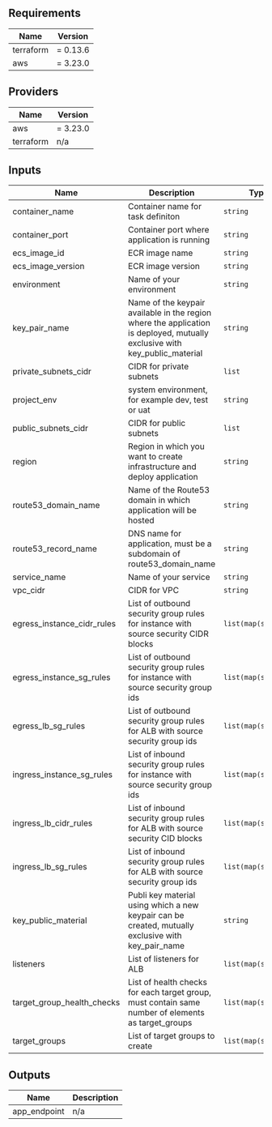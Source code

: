 ## Requirements

| Name | Version |
|------|---------|
| terraform | = 0.13.6 |
| aws | = 3.23.0 |

## Providers

| Name | Version |
|------|---------|
| aws | = 3.23.0 |
| terraform | n/a |

## Inputs

| Name | Description | Type | Default | Required |
|------|-------------|------|---------|:--------:|
| container\_name | Container name for task definiton | `string` | n/a | yes |
| container\_port | Container port where application is running | `string` | n/a | yes |
| ecs\_image\_id | ECR image name | `string` | n/a | yes |
| ecs\_image\_version | ECR image version | `string` | n/a | yes |
| environment | Name of your environment | `string` | n/a | yes |
| key\_pair\_name | Name of the keypair available in the region where the application is deployed, mutually exclusive with key\_public\_material | `string` | n/a | yes |
| private\_subnets\_cidr | CIDR for private subnets | `list` | n/a | yes |
| project\_env | system environment, for example dev, test or uat | `string` | n/a | yes |
| public\_subnets\_cidr | CIDR for public subnets | `list` | n/a | yes |
| region | Region in which you want to create infrastructure and deploy application | `string` | n/a | yes |
| route53\_domain\_name | Name of the Route53 domain in which application will be hosted | `string` | n/a | yes |
| route53\_record\_name | DNS name for application, must be a subdomain of route53\_domain\_name | `string` | n/a | yes |
| service\_name | Name of your service | `string` | n/a | yes |
| vpc\_cidr | CIDR for VPC | `string` | n/a | yes |
| egress\_instance\_cidr\_rules | List of outbound security group rules for instance with source security CIDR blocks | `list(map(string))` | `[]` | no |
| egress\_instance\_sg\_rules | List of outbound security group rules for instance with source security group ids | `list(map(string))` | `[]` | no |
| egress\_lb\_sg\_rules | List of outbound security group rules for ALB with source security group ids | `list(map(string))` | `[]` | no |
| ingress\_instance\_sg\_rules | List of inbound security group rules for instance with source security group ids | `list(map(string))` | `[]` | no |
| ingress\_lb\_cidr\_rules | List of inbound security group rules for ALB with source security CID blocks | `list(map(string))` | `[]` | no |
| ingress\_lb\_sg\_rules | List of inbound security group rules for ALB with source security group ids | `list(map(string))` | `[]` | no |
| key\_public\_material | Publi key material using which a new keypair can be created, mutually exclusive with key\_pair\_name | `string` | `""` | no |
| listeners | List of listeners for ALB | `list(map(string))` | `[]` | no |
| target\_group\_health\_checks | List of health checks for each target group, must contain same number of elements as target\_groups | `list(map(string))` | `[]` | no |
| target\_groups | List of target groups to create | `list(map(string))` | `[]` | no |

## Outputs

| Name | Description |
|------|-------------|
| app\_endpoint | n/a |
